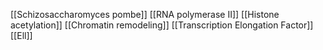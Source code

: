 [[Schizosaccharomyces pombe]]
[[RNA polymerase II]]
[[Histone acetylation]]
[[Chromatin remodeling]]
[[Transcription Elongation Factor]]
[[Ell]]

